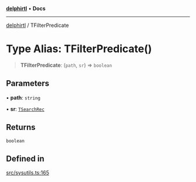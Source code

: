 [**delphirtl**](../README.md) • **Docs**

***

[delphirtl](../globals.md) / TFilterPredicate

# Type Alias: TFilterPredicate()

> **TFilterPredicate**: (`path`, `sr`) => `boolean`

## Parameters

• **path**: `string`

• **sr**: [`TSearchRec`](TSearchRec.md)

## Returns

`boolean`

## Defined in

[src/sysutils.ts:165](https://github.com/chuacw/delphirtl/blob/b2d86277a5251f0037cf01044224c3e29dc4c6be/src/sysutils.ts#L165)
